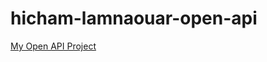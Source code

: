 # hicham-lamnaouar-open-api
[My Open API Project](https://github.com/lamhich/hicham-lamnaouar-open-api)
